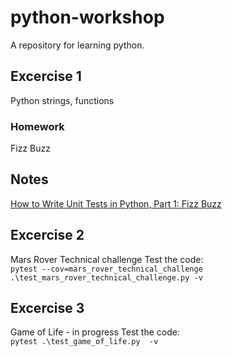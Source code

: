 # python-workshop
A repository for learning python.
## Excercise 1
Python strings, functions
### Homework 
Fizz Buzz
## Notes
[How to Write Unit Tests in Python, Part 1: Fizz Buzz](https://blog.miguelgrinberg.com/post/how-to-write-unit-tests-in-python-part-1-fizz-buzz)
## Excercise 2
Mars Rover Technical challenge
Test the code:<br>
`pytest --cov=mars_rover_technical_challenge .\test_mars_rover_technical_challenge.py -v`
## Excercise 3
Game of Life - in progress
Test the code:<br>
`pytest .\test_game_of_life.py  -v`
